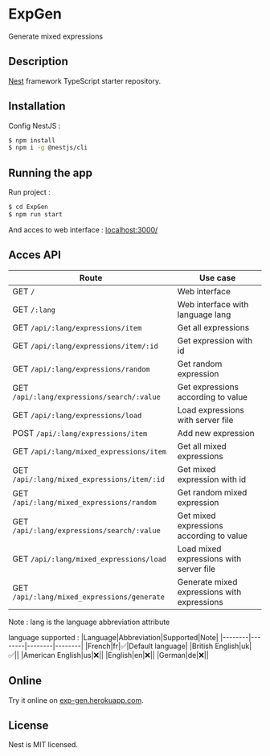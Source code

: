 # ExpGen
Generate mixed expressions 


## Description

[Nest](https://github.com/nestjs/nest) framework TypeScript starter repository.


## Installation

Config NestJS :
```bash
$ npm install
$ npm i -g @nestjs/cli
```


## Running the app

Run project :
``` bash
$ cd ExpGen
$ npm run start
```

And acces to web interface : [localhost:3000/](localhost:3000)


## Acces API

|Route|Use case|
|--------|--------|
|GET `/`|Web interface|
|GET `/:lang`|Web interface with language lang|
|GET `/api/:lang/expressions/item`|Get all expressions|
|GET `/api/:lang/expressions/item/:id`|Get expression with id|
|GET `/api/:lang/expressions/random`|Get random expression|
|GET `/api/:lang/expressions/search/:value`|Get expressions according to value|
|GET `/api/:lang/expressions/load`|Load expressions with server file|
|POST `/api/:lang/expressions/item`|Add new expression|
|GET `/api/:lang/mixed_expressions/item`|Get all mixed expressions|
|GET `/api/:lang/mixed_expressions/item/:id`|Get mixed expression with id|
|GET `/api/:lang/mixed_expressions/random`|Get random mixed expression|
|GET `/api/:lang/expressions/search/:value`|Get mixed expressions according to value|
|GET `/api/:lang/mixed_expressions/load`|Load mixed expressions with server file|
|GET `/api/:lang/mixed_expressions/generate`|Generate mixed expressions with expressions|

Note : lang is the language abbreviation attribute 

language supported :
|Language|Abbreviation|Supported|Note|
|--------|--------|--------|--------|
|French|fr|✅|Default language|
|British English|uk|✅||
|American English|us|❌||
|English|en|❌||
|German|de|❌||



## Online

Try it online on [exp-gen.herokuapp.com](https://exp-gen.herokuapp.com/).


## License

Nest is MIT licensed.
